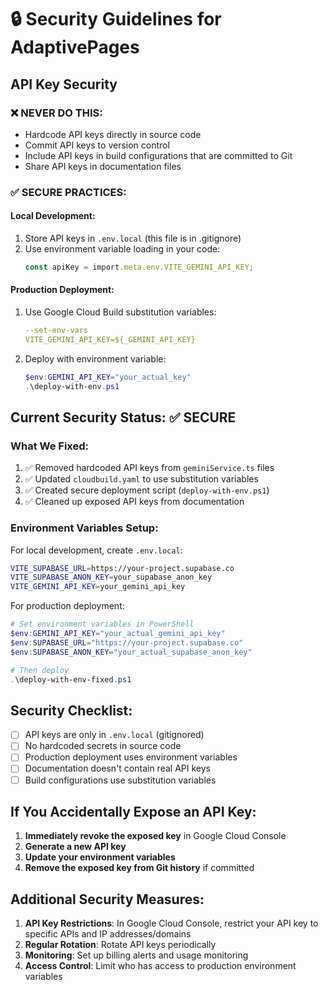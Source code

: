 # 🔒 Security Guidelines for AdaptivePages

## API Key Security

### ❌ NEVER DO THIS:
- Hardcode API keys directly in source code
- Commit API keys to version control
- Include API keys in build configurations that are committed to Git
- Share API keys in documentation files

### ✅ SECURE PRACTICES:

#### Local Development:
1. Store API keys in `.env.local` (this file is in .gitignore)
2. Use environment variable loading in your code:
   ```typescript
   const apiKey = import.meta.env.VITE_GEMINI_API_KEY;
   ```

#### Production Deployment:
1. Use Google Cloud Build substitution variables:
   ```yaml
   --set-env-vars
   VITE_GEMINI_API_KEY=${_GEMINI_API_KEY}
   ```

2. Deploy with environment variable:
   ```powershell
   $env:GEMINI_API_KEY="your_actual_key"
   .\deploy-with-env.ps1
   ```

## Current Security Status: ✅ SECURE

### What We Fixed:
1. ✅ Removed hardcoded API keys from `geminiService.ts` files
2. ✅ Updated `cloudbuild.yaml` to use substitution variables
3. ✅ Created secure deployment script (`deploy-with-env.ps1`)
4. ✅ Cleaned up exposed API keys from documentation

### Environment Variables Setup:

For local development, create `.env.local`:
```bash
VITE_SUPABASE_URL=https://your-project.supabase.co
VITE_SUPABASE_ANON_KEY=your_supabase_anon_key
VITE_GEMINI_API_KEY=your_gemini_api_key
```

For production deployment:
```powershell
# Set environment variables in PowerShell
$env:GEMINI_API_KEY="your_actual_gemini_api_key"
$env:SUPABASE_URL="https://your-project.supabase.co"
$env:SUPABASE_ANON_KEY="your_actual_supabase_anon_key"

# Then deploy
.\deploy-with-env-fixed.ps1
```

## Security Checklist:

- [ ] API keys are only in `.env.local` (gitignored)
- [ ] No hardcoded secrets in source code
- [ ] Production deployment uses environment variables
- [ ] Documentation doesn't contain real API keys
- [ ] Build configurations use substitution variables

## If You Accidentally Expose an API Key:

1. **Immediately revoke the exposed key** in Google Cloud Console
2. **Generate a new API key**
3. **Update your environment variables**
4. **Remove the exposed key from Git history** if committed

## Additional Security Measures:

1. **API Key Restrictions**: In Google Cloud Console, restrict your API key to specific APIs and IP addresses/domains
2. **Regular Rotation**: Rotate API keys periodically
3. **Monitoring**: Set up billing alerts and usage monitoring
4. **Access Control**: Limit who has access to production environment variables
